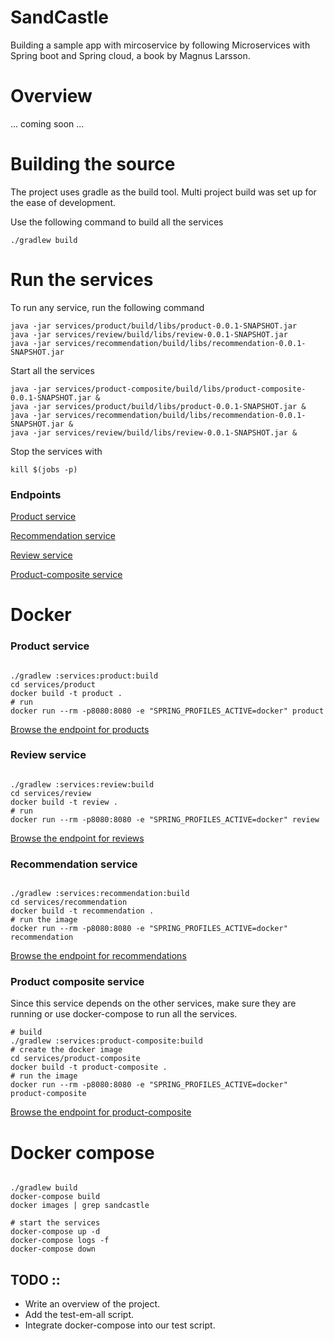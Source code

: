 # SandCastle
 
Building a sample app with mircoservice by following Microservices with Spring boot and Spring cloud,  a book by Magnus Larsson.

# Overview

... coming soon ...

# Building the source

The project uses gradle as the build tool. Multi project build was set up for the ease of development.

Use the following command to build all the services

```
./gradlew build
```

# Run the services

To run any service, run the following command 
```shell
java -jar services/product/build/libs/product-0.0.1-SNAPSHOT.jar
java -jar services/review/build/libs/review-0.0.1-SNAPSHOT.jar
java -jar services/recommendation/build/libs/recommendation-0.0.1-SNAPSHOT.jar

```

Start all the services
```shell
java -jar services/product-composite/build/libs/product-composite-0.0.1-SNAPSHOT.jar &
java -jar services/product/build/libs/product-0.0.1-SNAPSHOT.jar &
java -jar services/recommendation/build/libs/recommendation-0.0.1-SNAPSHOT.jar &
java -jar services/review/build/libs/review-0.0.1-SNAPSHOT.jar &
```

Stop the services with

```shell
kill $(jobs -p)
```
### Endpoints


[Product service](http://localhost:7001/product/1)

[Recommendation service](http://localhost:7002/recommendation?productId=1)

[Review service](http://localhost:7003/review?productId=1)

[Product-composite service](http://localhost:7000/product-composite/1)

# Docker

### Product service

```shell

./gradlew :services:product:build
cd services/product
docker build -t product .
# run
docker run --rm -p8080:8080 -e "SPRING_PROFILES_ACTIVE=docker" product

```

[Browse the endpoint for products](http://localhost:8080/product/1)

### Review service

```shell

./gradlew :services:review:build
cd services/review
docker build -t review .
# run
docker run --rm -p8080:8080 -e "SPRING_PROFILES_ACTIVE=docker" review

```
[Browse the endpoint for reviews](http://localhost:8080/review?productId=1)


### Recommendation service

```shell

./gradlew :services:recommendation:build
cd services/recommendation
docker build -t recommendation .
# run the image
docker run --rm -p8080:8080 -e "SPRING_PROFILES_ACTIVE=docker" recommendation

```

[Browse the endpoint for recommendations](http://localhost:8080/recommendation?productId=1)

### Product composite service

Since this service depends on the other services, make sure they are running or use docker-compose to run all the services.

```shell
# build
./gradlew :services:product-composite:build
# create the docker image
cd services/product-composite
docker build -t product-composite .
# run the image
docker run --rm -p8080:8080 -e "SPRING_PROFILES_ACTIVE=docker" product-composite
```

[Browse the endpoint for product-composite](http://localhost:8080/product-composite/1)

# Docker compose

```shell

./gradlew build
docker-compose build
docker images | grep sandcastle

# start the services
docker-compose up -d
docker-compose logs -f
docker-compose down

```




## TODO ::

- Write an overview of the project.
- Add the test-em-all script.
- Integrate docker-compose into our test script.
